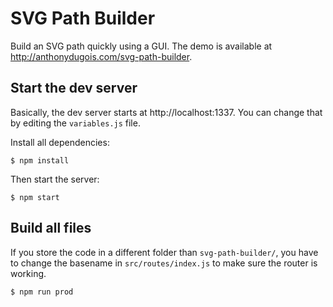 # SVG Path Builder

Build an SVG path quickly using a GUI. The demo is available at http://anthonydugois.com/svg-path-builder.

## Start the dev server

Basically, the dev server starts at http://localhost:1337. You can change that by editing the `variables.js` file.

Install all dependencies:

```
$ npm install
```

Then start the server:

```
$ npm start
```

## Build all files

If you store the code in a different folder than `svg-path-builder/`, you have to change the basename in `src/routes/index.js` to make sure the router is working.

```
$ npm run prod
```
